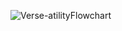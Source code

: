 ![Verse-atilityFlowchart](https://user-images.githubusercontent.com/3835515/162568732-74770c4b-454f-4511-8357-066e4837f71b.jpeg)
